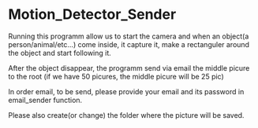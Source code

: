# Motion_Detector_Sender

Running this programm allow us to start the camera and when an object(a person/animal/etc...) come inside,
it capture it, make a rectanguler around the object and start following it.

After the object disappear, the programm send via email the middle picure to the root (if we have 50 picures, the middle picure will be 25 pic)

In order email, to be send, please provide your email and its password in email_sender function.

Please also create(or change) the folder where the picture will be saved.
